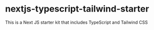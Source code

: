 # nextjs-typescript-tailwind-starter
This is a Next JS starter kit that includes TypeScript and Tailwind CSS
